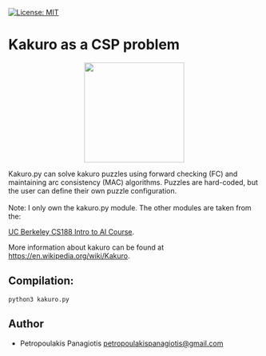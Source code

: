 [![License: MIT](https://img.shields.io/badge/License-MIT-yellow.svg)](https://opensource.org/licenses/MIT)
# Kakuro as a CSP problem 
<p align="center">
  <img  width="200" height="200" src="https://upload.wikimedia.org/wikipedia/commons/thumb/7/72/Kakuro_black_box_solution.svg/250px-Kakuro_black_box_solution.svg.png">
</p>
Kakuro.py can solve kakuro puzzles using forward checking (FC) and maintaining arc consistency (MAC) algorithms. Puzzles are hard-coded, but the user can define their own puzzle configuration. <br /><br />
Note: I only own the kakuro.py module. The other modules are taken from the: <br />

[UC Berkeley CS188 Intro to AI Course](http://ai.berkeley.edu/home.html). 

More information about kakuro can be found at https://en.wikipedia.org/wiki/Kakuro.

## Compilation: 
```
python3 kakuro.py
```

## Author
* Petropoulakis Panagiotis petropoulakispanagiotis@gmail.com

